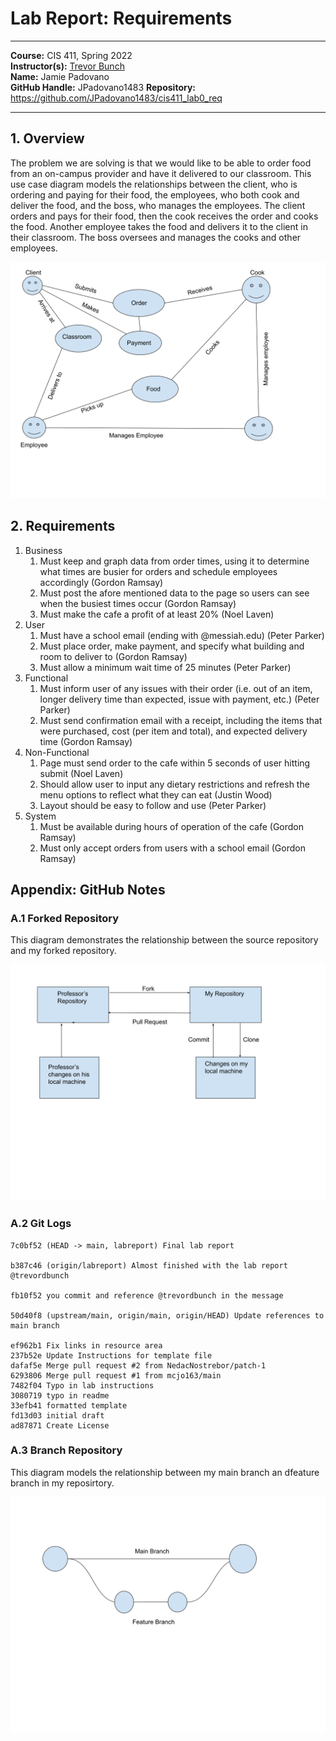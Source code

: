 # Lab Report: Requirements
___
**Course:** CIS 411, Spring 2022  
**Instructor(s):** [Trevor Bunch](https://github.com/trevordbunch)  
**Name:** Jamie Padovano  
**GitHub Handle:** JPadovano1483 
**Repository:** https://github.com/JPadovano1483/cis411_lab0_req  
___

## 1. Overview
The problem we are solving is that we would like to be able to order food from an on-campus provider and have it delivered to our classroom. This use case diagram models the relationships between the client, who is ordering and paying for their food, the employees, who both cook and deliver the food, and the boss, who manages the employees. The client orders and pays for their food, then the cook receives the order and cooks the food. Another employee takes the food and delivers it to the client in their classroom. The boss oversees and manages the cooks and other employees.

![Use Case Diagram](/assets/Overview.svg)

## 2. Requirements
1. Business
   1.  Must keep and graph data from order times, using it to determine what times are busier for orders and schedule employees accordingly (Gordon Ramsay)
   2. Must post the afore mentioned data to the page so users can see when the busiest times occur (Gordon Ramsay)
   3. Must make the cafe a profit of at least 20% (Noel Laven)
2. User
   1. Must have a school email (ending with @messiah.edu) (Peter Parker)
   2. Must place order, make payment, and specify what building and room to deliver to (Gordon Ramsay)
   3. Must allow a minimum wait time of 25 minutes (Peter Parker)
3. Functional
   1. Must inform user of any issues with their order (i.e. out of an item, longer delivery time than expected, issue with payment, etc.) (Peter Parker)
   2. Must send confirmation email with a receipt, including the items that were purchased, cost (per item and total), and expected delivery time (Gordon Ramsay)
4. Non-Functional
   1. Page must send order to the cafe within 5 seconds of user hitting submit (Noel Laven)
   2. Should allow user to input any dietary restrictions and refresh the menu options to reflect what they can eat (Justin Wood)
   3. Layout should be easy to follow and use (Peter Parker)
5. System
   1. Must be available during hours of operation of the cafe (Gordon Ramsay)
   2. Must only accept orders from users with a school email (Gordon Ramsay) 

## Appendix: GitHub Notes

### A.1 Forked Repository
This diagram demonstrates the relationship between  the source repository and my forked repository.

![Forked Repository Diagram](../assets/ForkedRepository.svg)

### A.2 Git Logs
```
7c0bf52 (HEAD -> main, labreport) Final lab report

b387c46 (origin/labreport) Almost finished with the lab report @trevordbunch

fb10f52 you commit and reference @trevordbunch in the message

50d40f8 (upstream/main, origin/main, origin/HEAD) Update references to main branch

ef962b1 Fix links in resource area
237b52e Update Instructions for template file
dafaf5e Merge pull request #2 from NedacNostrebor/patch-1
6293806 Merge pull request #1 from mcjo163/main
7482f04 Typo in lab instructions
3080719 typo in readme
33efb41 formatted template
fd13d03 initial draft
ad87871 Create License

```

### A.3 Branch Repository
This diagram models the relationship between my main branch an dfeature branch in my reposirtory.

![Branch Relationship Diagram](../assets/BranchDiagram.svg)
